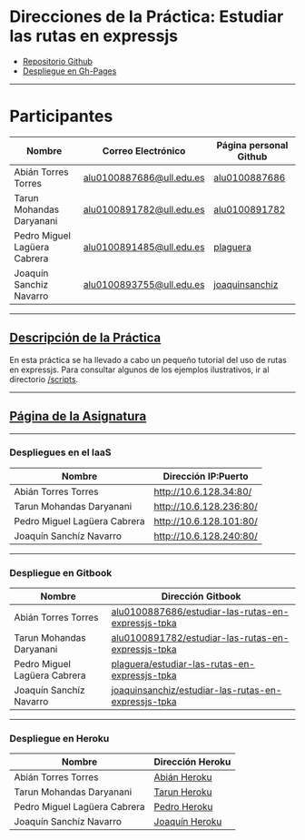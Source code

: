 # Direcciones de la Práctica: Estudiar las rutas en expressjs

* [Repositorio Github](https://github.com/ULL-ESIT-PL-1617/estudiar-las-rutas-en-expressjs-tpka)
* [Despliegue en Gh-Pages](https://ull-esit-pl-1617.github.io/estudiar-las-rutas-en-expressjs-tpka/)  

---

# Participantes

| Nombre | Correo Electrónico | Página personal Github |
| --- | --- | --- |
| Abián Torres Torres | alu0100887686@ull.edu.es | [alu0100887686](https://alu0100887686.github.io/) |
| Tarun Mohandas Daryanani | alu0100891782@ull.edu.es | [alu0100891782](https://alu0100891782.github.io/) |
| Pedro Miguel Lagüera Cabrera | alu0100891485@ull.edu.es | [plaguera](https://plaguera.github.io/) |
| Joaquín Sanchiz Navarro | alu0100893755@ull.edu.es | [joaquinsanchiz](https://joaquinsanchiz.github.io/) |

---

## [Descripción de la Práctica](https://casianorodriguezleon.gitbooks.io/ull-esit-1617/practicas/practicalearningrouting.html)
 
En esta práctica se ha llevado a cabo un pequeño tutorial del uso de rutas en expressjs. Para consultar algunos de los ejemplos ilustrativos, ir al directorio [/scripts](/scripts).

---

## [Página de la Asignatura](https://campusvirtual.ull.es/1617/course/view.php?id=1148)

---

### Despliegues en el IaaS

| Nombre | Dirección IP:Puerto |
| --- | --- |
| Abián Torres Torres | <http://10.6.128.34:80/> |
| Tarun Mohandas Daryanani | <http://10.6.128.236:80/> |
| Pedro Miguel Lagüera Cabrera | <http://10.6.128.101:80/> |
| Joaquín Sanchíz Navarro  | <http://10.6.128.240:80/> |

---

### Despliegue en Gitbook

| Nombre | Dirección Gitbook |
| --- | --- |
| Abián Torres Torres | [alu0100887686/estudiar-las-rutas-en-expressjs-tpka](https://alu0100887686.gitbooks.io/estudiar-las-rutas-en-expressjs-tpka/content/) |
| Tarun Mohandas Daryanani | [alu0100891782/estudiar-las-rutas-en-expressjs-tpka](https://alu0100891782.gitbooks.io/estudiar-las-rutas-en-expressjs-tpka/content/) |
| Pedro Miguel Lagüera Cabrera | [plaguera/estudiar-las-rutas-en-expressjs-tpka](https://plaguera.gitbooks.io/estudiar-las-rutas-en-expressjs-tpka/content/) |
| Joaquín Sanchíz Navarro | [joaquinsanchiz/estudiar-las-rutas-en-expressjs-tpka](https://joaquinsanchiz.gitbooks.io/estudiar-las-rutas-en-expressjs-tpka/content/) |

---

### Despliegue en Heroku

| Nombre | Dirección Heroku |
| --- | --- |
| Abián Torres Torres | [Abián Heroku](https://estudiar-rutas-expressjs-abian.herokuapp.com/) |
| Tarun Mohandas Daryanani | [Tarun Heroku](https://estudiar-rutas-expressjs-tarun.herokuapp.com/) |
| Pedro Miguel Lagüera Cabrera | [Pedro Heroku](https://estudiar-rutas-expressjs-pedro.herokuapp.com/) |
| Joaquín Sanchíz Navarro | [Joaquín Heroku](https://estudiar-rutas-expressjs-joaquin.herokuapp.com/) |
